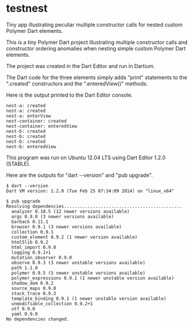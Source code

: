 testnest
========

Tiny app illustrating peculiar multiple constructor calls for nested custom Polymer Dart elements.

This is a tiny Polymer Dart project illustrating multiple constructor calls and constructor
ordering anomalies when nesting simple custom Polymer Dart elements.  

The project was created in the Dart Editor and run in Dartium.

The Dart code for the three elements simply adds "print" statements to the ".created" 
constructors and the ".enteredView()" methods. 

Here is the output printed to the Dart Editor console.

    nest-a: created
    nest-a: created
    nest-a: enterView
    nest-container: created
    nest-container: enteredView
    nest-b: created
    nest-b: created
    nest-b: created
    nest-b: enteredView
    
This program was run on Ubuntu 12.04 LTS using Dart Editor 1.2.0 (STABLE).

Here are the outputs for "dart --version" and "pub upgrade".

    $ dart --version
    Dart VM version: 1.2.0 (Tue Feb 25 07:34:09 2014) on "linux_x64"
    
    $ pub upgrade
    Resolving dependencies.............................................
      analyzer 0.10.5 (12 newer versions available)
      args 0.9.0 (3 newer versions available)
      barback 0.11.1
      browser 0.9.1 (3 newer versions available)
      collection 0.9.1
      custom_element 0.9.2 (1 newer version available)
      html5lib 0.9.2
      html_import 0.9.0
      logging 0.9.1+1
      mutation_observer 0.9.0
      observe 0.9.3 (3 newer unstable versions available)
      path 1.1.0
      polymer 0.9.5 (5 newer unstable versions available)
      polymer_expressions 0.9.1 (1 newer unstable version available)
      shadow_dom 0.9.2
      source_maps 0.9.0
      stack_trace 0.9.3
      template_binding 0.9.1 (1 newer unstable version available)
      unmodifiable_collection 0.9.2+1
      utf 0.9.0
      yaml 0.9.0
    No dependencies changed.
    
    


